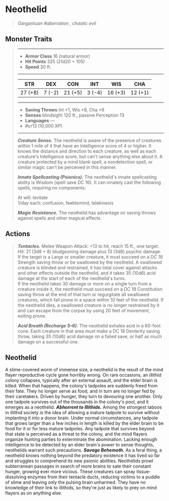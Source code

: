 # Neothelid
>*Gargantuan #aberration , chaotic evil*
## Monster Traits
>___
>- **Armor Class** 16 (natural armor)
>- **Hit Points** 325 (21d20 + 105)
>- **Speed** 30 ft.
>___
>|STR|DEX|CON|INT|WIS|CHA|
>|:---:|:---:|:---:|:---:|:---:|:---:|
>|27 (+8)|7 (-2)|21 (+5)|3 (-4)|16 (+3)|12 (+1)|
>___
>- **Saving Throws** Int +1, Wis +8, Cha +6
>- **Senses** blindsight 120 ft., passive Perception 13
>- **Languages** —
>- #cr13 (10,000 XP)
>___
>***Creature Sense.*** The neothelid is aware of the presence of creatures within 1 mile of it that have an Intelligence score of 4 or higher. It knows the distance and direction to each creature, as well as each creature's Intelligence score, but can't sense anything else about it. A creature protected by a mind blank spell, a nondetection spell, or similar magic can't be perceived in this manner.  
>
>***Innate Spellcasting (Psionics).*** The neothelid's innate spellcasting ability is Wisdom (spell save DC 16). It can innately cast the following spells, requiring no components:  
>
>At will: levitate  
>1/day each: confusion, feeblemind, telekinesis  
>
>
>***Magic Resistance.*** The neothelid has advantage on saving throws against spells and other magical effects.  
>
## Actions
>***Tentacles.*** Melee Weapon Attack: +13 to hit, reach 15 ft., one target. Hit: 21 (3d8 + 8) bludgeoning damage plus 13 (3d8) psychic damage. If the target is a Large or smaller creature, it must succeed on a DC 18 Strength saving throw or be swallowed by the neothelid. A swallowed creature is blinded and restrained, it has total cover against attacks and other effects outside the neothelid, and it takes 35 (10d6) acid damage at the start of each of the neothelid's turns.  
>If the neothelid takes 30 damage or more on a single turn from a creature inside it, the neothelid must succeed on a DC 18 Constitution saving throw at the end of that turn or regurgitate all swallowed creatures, which fall prone in a space within 10 feet of the neothelid. If the neothelid dies, a swallowed creature is no longer restrained by it and can escape from the corpse by using 20 feet of movement, exiting prone.  
>
>***Acid Breath (Recharge 5–6).*** The neothelid exhales acid in a 60-foot cone. Each creature in that area must make a DC 18 Dexterity saving throw, taking 35 (10d6) acid damage on a failed save, or half as much damage on a successful one.
## Neothelid
A slime-covered worm of immense size, a neothelid is the result of the mind flayer reproductive cycle gone horribly wrong. On rare occasions, an illithid colony collapses, typically after an external assault, and the elder brain is killed. When that happens, the colony's tadpoles are suddenly freed from their fate. They no longer serve as food, and in turn are no longer fed by their caretakers. Driven by hunger, they turn to devouring one another. Only one tadpole survives out of the thousands in the colony's pool, and it emerges as a neothelid.
***Abhorrent to Illithids.***  Among the strongest taboos in illithid society is the idea of allowing a mature tadpole to survive without implanting it into a donor brain. Under normal circumstances, any tadpole that grows larger than a few inches in length is killed by the elder brain to be food for it or for less mature tadpoles. Any tadpole that survives beyond that state is perceived as a threat to the colony, and the mind flayers organize hunting parties to exterminate the abomination. Lacking enough intelligence to be detected by an elder brain's power to sense thoughts, neothelids warrant such precautions.
***Savage Behemoth.***  As a feral thing, a neothelid knows nothing beyond the predatory existence it has lived so far and struggles to comprehend its new psionic abilities. Neothelids prowl subterranean passages in search of more brains to sate their constant hunger, growing ever more vicious. These creatures can spray tissue-dissolving enzymes from their tentacle ducts, reducing victims to a puddle of slime and leaving only the pulsing brain unharmed. They have no knowledge of their link to illithids, so they're just as likely to prey on mind flayers as on anything else.